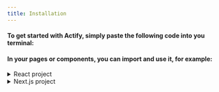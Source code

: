 ```yaml
---
title: Installation
---
```


#### To get started with Actify, simply paste the following code into you terminal:

#### In your pages or components, you can import and use it, for example:

<tabs language="shell" value="npm" tabs='[{"label":"npm","icon":"Terminal","content":"npm install actify"},{"label":"yarn","icon":"TerminalSquare","content":"yarn add actify"}]'></tabs>

<details>
<summary>React project</summary>

```jsx
import { Button } from 'actify'

export default () => {
  return <Button>Hello Actify</Button>
}
```

</details>

<details>
<summary>Next.js project</summary>

```jsx
import dynamic from 'next/dynamic'

const Button = dynamic(() => import('actify').then((res) => res.Button), {
  ssr: false
})

export default () => {
  return <Button>Hello Actify</Button>
}
```

</details>
